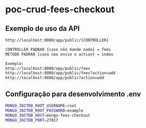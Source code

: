 # poc-crud-fees-checkout

## Exemplo de uso da API
```sh
http://localhost:8080/app/public/{CONTROLLER}

CONTROLLER PADRAO (caso nõo mande nada) = fees
METODO PADRAO (caso nao envie o action) = index

Exemplo:
http://localhost:8080/app/public/fees
http://localhost:8080/app/public/fees?action=add
http://localhost:8080/app/public?action=add
```

## Configuração para desenvolvimento .env
```sh
MONGO_INITDB_ROOT_USERNAME=root
MONGO_INITDB_ROOT_PASSWORD=example
MONGO_INITDB_HOST=mongo-fees-checkout
MONGO_INITDB_PORT=27017
```